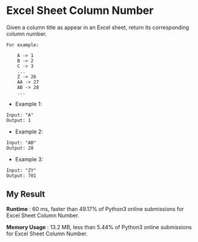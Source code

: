 # Excel Sheet Column Number

Given a column title as appear in an Excel sheet, return its corresponding column number.

```
For example:

    A -> 1
    B -> 2
    C -> 3
    ...
    Z -> 26
    AA -> 27
    AB -> 28 
    ...
```

- Example 1:

```
Input: "A"
Output: 1
```

- Example 2:

```
Input: "AB"
Output: 28
```

- Example 3:

```
Input: "ZY"
Output: 701
```

## My Result

**Runtime** : 60 ms, faster than 49.17% of Python3 online submissions for Excel Sheet Column Number.

**Memory Usage** : 13.2 MB, less than 5.44% of Python3 online submissions for Excel Sheet Column Number.
